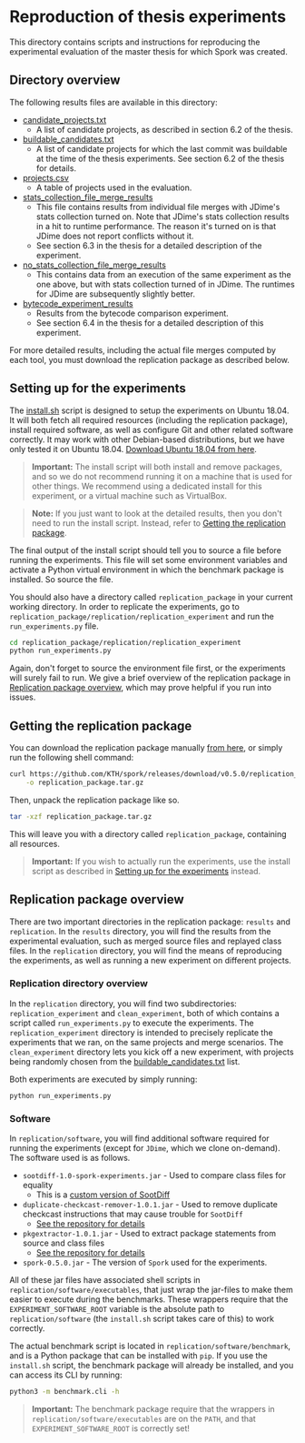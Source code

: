 # Reproduction of thesis experiments
This directory contains scripts and instructions for reproducing the
experimental evaluation of the master thesis for which Spork was created.

## Directory overview
The following results files are available in this directory:

* [candidate_projects.txt](candidate_projects.txt)
    - A list of candidate projects, as described in section 6.2 of the thesis.
* [buildable_candidates.txt](buildable_candidates.txt)
    - A list of candidate projects for which the last commit was buildable at
      the time of the thesis experiments. See section 6.2 of the thesis for details.
* [projects.csv](projects.csv)
    - A table of projects used in the evaluation.
* [stats_collection_file_merge_results](stats_collection_file_merge_results.csv)
    - This file contains results from individual file merges with JDime's stats
      collection turned on. Note that JDime's stats collection results in a hit
      to runtime performance. The reason it's turned on is that JDime does not
      report conflicts without it.
    - See section 6.3 in the thesis for a detailed description of the experiment.
* [no_stats_collection_file_merge_results](no_stats_collection_file_merge_results.csv)
    - This contains data from an execution of the same experiment as the one
      above, but with stats collection turned of in JDime. The runtimes for
      JDime are subsequently slightly better.
* [bytecode_experiment_results](bytecode_experiment_results.csv)
    - Results from the bytecode comparison experiment.
    - See section 6.4 in the thesis for a detailed description of this
      experiment.

For more detailed results, including the actual file merges computed by each
tool, you must download the replication package as described below.

## Setting up for the experiments
The [install.sh](install.sh) script is designed to setup the experiments on
Ubuntu 18.04. It will both fetch all required resources (including the
replication package), install required software, as well as configure Git and
other related software correctly. It may work with other Debian-based
distributions, but we have only tested it on Ubuntu 18.04. [Download Ubuntu
18.04 from here](https://releases.ubuntu.com/18.04.4/).

> **Important:** The install script will both install and remove packages, and
> so we do not recommend running it on a machine that is used for other things.
> We recommend using a dedicated install for this experiment, or a virtual
> machine such as VirtualBox.

> **Note:** If you just want to look at the detailed results, then you don't
> need to run the install script. Instead, refer to [Getting the replication
> package](#getting-the-replication-package).

The final output of the install script should tell you to source a file before
running the experiments. This file will set some environment variables and
activate a Python virtual environment in which the benchmark package is
installed. So source the file.

You should also have a directory called `replication_package` in your current
working directory. In order to replicate the experiments, go to
`replication_package/replication/replication_experiment` and run the
`run_experiments.py` file.

```bash
cd replication_package/replication/replication_experiment
python run_experiments.py
```

Again, don't forget to source the environment file first, or the experiments
will surely fail to run. We give a brief overview of the replication package in
[Replication package overview](#replication-package-overview), which may prove
helpful if you run into issues.

## Getting the replication package
You can download the replication package manually [from
here](https://github.com/KTH/spork/releases/download/v0.5.0/replication_package.tar.gz),
or simply run the following shell command:

```bash
curl https://github.com/KTH/spork/releases/download/v0.5.0/replication_package.tar.gz \
    -o replication_package.tar.gz
```

Then, unpack the replication package like so.

```bash
tar -xzf replication_package.tar.gz
```

This will leave you with a directory called `replication_package`, containing
all resources.

> **Important:** If you wish to actually run the experiments, use the install
> script as described in [Setting
> up for the experiments](#setting-up-for-the-experiments) instead.

## Replication package overview
There are two important directories in the replication package: `results` and
`replication`. In the `results` directory, you will find the results from the
experimental evaluation, such as merged source files and replayed class files.
In the `replication` directory, you will find the means of reproducing the
experiments, as well as running a new experiment on different projects.

### Replication directory overview
In the `replication` directory, you will find two subdirectories:
`replication_experiment` and `clean_experiment`, both of which contains a script
called `run_experiments.py` to execute the experiments. The
`replication_experiment` directory is intended to precisely replicate the
experiments that we ran, on the same projects and merge scenarios. The
`clean_experiment` directory lets you kick off a new experiment, with projects
being randomly chosen from the
[buildable_candidates.txt](buildable_candidates.txt) list.

Both experiments are executed by simply running:

```
python run_experiments.py
```

### Software
In `replication/software`, you will find additional software required for
running the experiments (except for `JDime`, which we clone on-demand). The
software used is as follows.

* `sootdiff-1.0-spork-experiments.jar` - Used to compare class files for
  equality
    - This is a [custom version of SootDiff](https://github.com/slarse/sootdiff)
* `duplicate-checkcast-remover-1.0.1.jar` - Used to remove duplicate checkcast
  instructions that may cause trouble for `SootDiff`
    - [See the repository for details](https://github.com/slarse/duplicate-checkcast-remover)
* `pkgextractor-1.0.1.jar` - Used to extract package statements from source and
  class files
    - [See the repository for details](https://github.com/slarse/pkgextractor)
* `spork-0.5.0.jar` - The version of `Spork` used for the experiments.

All of these jar files have associated shell scripts in
`replication/software/executables`, that just wrap the jar-files to make them
easier to execute during the benchmarks. These wrappers require that the
`EXPERIMENT_SOFTWARE_ROOT` variable is the absolute path to
`replication/software` (the `install.sh` script takes care of this) to work
correctly.

The actual benchmark script is located in `replication/software/benchmark`, and
is a Python package that can be installed with `pip`. If you use the
`install.sh` script, the benchmark package will already be installed, and you
can access its CLI by running:

```bash
python3 -m benchmark.cli -h
```

> **Important:** The benchmark package require that the wrappers in
> `replication/software/executables` are on the `PATH`, and that
> `EXPERIMENT_SOFTWARE_ROOT` is correctly set!
